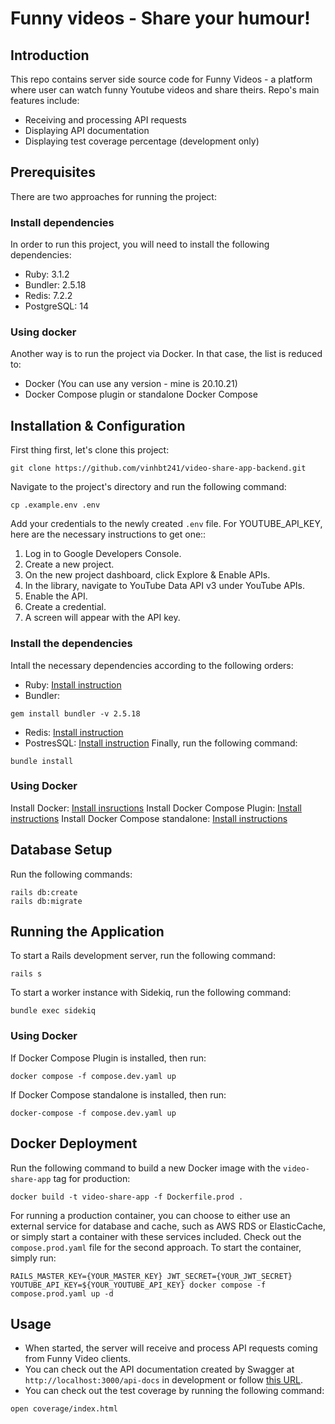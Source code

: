 # Funny videos - Share your humour!

## Introduction
This repo contains server side source code for Funny Videos - a platform where user can watch funny Youtube videos and share theirs. Repo's main features include:
- Receiving and processing API requests
- Displaying API documentation
- Displaying test coverage percentage (development only)

## Prerequisites
There are two approaches for running the project:

### Install dependencies
In order to run this project, you will need to install the following dependencies:
- Ruby: 3.1.2
- Bundler: 2.5.18
- Redis: 7.2.2
- PostgreSQL: 14

### Using docker
Another way is to run the project via Docker. In that case, the list is reduced to:
- Docker (You can use any version - mine is 20.10.21)
- Docker Compose plugin or standalone Docker Compose

## Installation & Configuration
First thing first, let's clone this project:
```
git clone https://github.com/vinhbt241/video-share-app-backend.git
```
Navigate to the project's directory and run the following command:
```
cp .example.env .env
```
Add your credentials to the newly created `.env` file. For YOUTUBE_API_KEY, here are the necessary instructions to get one::
1. Log in to Google Developers Console.
2. Create a new project.
3. On the new project dashboard, click Explore & Enable APIs.
4. In the library, navigate to YouTube Data API v3 under YouTube APIs.
5. Enable the API.
6. Create a credential.
7. A screen will appear with the API key.

### Install the dependencies
Intall the necessary dependencies according to the following orders:
- Ruby: [Install instruction](https://www.theodinproject.com/lessons/ruby-installing-ruby)
- Bundler:
```
gem install bundler -v 2.5.18
```
- Redis: [Install instruction](https://redis.io/docs/latest/operate/oss_and_stack/install/install-redis/)
- PostresSQL: [Install instruction](https://www.theodinproject.com/lessons/ruby-on-rails-installing-postgresql)
Finally, run the following command:
```
bundle install
```

### Using Docker
Install Docker: [Install insructions](https://docs.docker.com/engine/install/)
Install Docker Compose Plugin: [Install instructions](https://docs.docker.com/compose/install/linux/)
Install Docker Compose standalone: [Install instructions](https://docs.docker.com/compose/install/standalone/)

## Database Setup
Run the following commands:
```
rails db:create
rails db:migrate
```

## Running the Application
To start a Rails development server, run the following command:
```
rails s
```
To start a worker instance with Sidekiq, run the following command:
```
bundle exec sidekiq
```

### Using Docker
If Docker Compose Plugin is installed, then run:
```
docker compose -f compose.dev.yaml up
```
If Docker Compose standalone is installed, then run:
```
docker-compose -f compose.dev.yaml up
```

## Docker Deployment
Run the following command to build a new Docker image with the `video-share-app` tag for production:
```
docker build -t video-share-app -f Dockerfile.prod .
```
For running a production container, you can choose to either use an external service for database and cache, such as AWS RDS or ElasticCache, or simply start a container with these services included. Check out the `compose.prod.yaml` file for the second approach. To start the container, simply run:
```
RAILS_MASTER_KEY={YOUR_MASTER_KEY} JWT_SECRET={YOUR_JWT_SECRET} YOUTUBE_API_KEY=${YOUR_YOUTUBE_API_KEY} docker compose -f compose.prod.yaml up -d
```

## Usage
- When started, the server will receive and process API requests coming from Funny Video clients.
- You can check out the API documentation created by Swagger at `http://localhost:3000/api-docs` in development or follow [this URL](http://ec2-13-212-49-232.ap-southeast-1.compute.amazonaws.com:3000/api-docs/index.html).
- You can check out the test coverage by running the following command:
```
open coverage/index.html
```